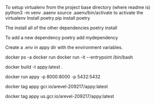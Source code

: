 To setup virtualenv
from the project base directory (where readme is)
python3 -m venv .aaenv
source .aaenv/bin/activate to activate the virtualenv
Install poetry
pip install poetry

The install all of the other dependencies
poetry install

To add a new dependency
poetry add mydependency


Create a .env in appy dir with the environment variables.

docker ps -a
docker run <imagename>
docker run -it --entrypoint /bin/bash <imageid>

docker build -t appy:latest .


docker run appy -p 8000:8000 -p 5432:5432

docker tag appy gcr.io/arevel-209217/appy:latest

docker tag appy us.gcr.io/arevel-209217/appy:latest
